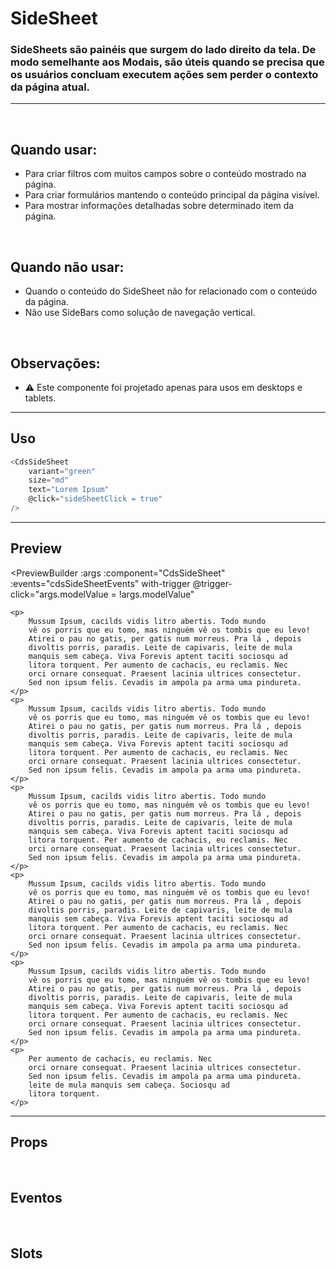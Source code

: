 # SideSheet

### SideSheets são painéis que surgem do lado direito da tela. De modo semelhante aos Modais, são úteis quando se precisa que os usuários concluam executem ações sem perder o contexto da página atual.
---
<br />


## Quando usar:
- Para criar filtros com muitos campos sobre o conteúdo mostrado na página.
- Para criar formulários mantendo o conteúdo principal da página visível.
- Para mostrar informações detalhadas sobre determinado item da página.

<br />

## Quando não usar:
- Quando o conteúdo do SideSheet não for relacionado com o conteúdo da página.
- Não use SideBars como solução de navegação vertical.

<br />

## Observações:
- ⚠️ Este componente foi projetado apenas para usos em desktops e tablets.

---

## Uso

```js
<CdsSideSheet
	variant="green"
	size="md"
	text="Lorem Ipsum"
	@click="sideSheetClick = true"
/>
```

---

## Preview

<PreviewBuilder
	:args
	:component="CdsSideSheet"
	:events="cdsSideSheetEvents"
	with-trigger
	@trigger-click="args.modelValue = !args.modelValue"
>
	<p>
		Mussum Ipsum, cacilds vidis litro abertis. Todo mundo
		vê os porris que eu tomo, mas ninguém vê os tombis que eu levo!
		Atirei o pau no gatis, per gatis num morreus. Pra lá , depois
		divoltis porris, paradis. Leite de capivaris, leite de mula
		manquis sem cabeça. Viva Forevis aptent taciti sociosqu ad
		litora torquent. Per aumento de cachacis, eu reclamis. Nec
		orci ornare consequat. Praesent lacinia ultrices consectetur.
		Sed non ipsum felis. Cevadis im ampola pa arma uma pindureta.
	</p>
	<p>
		Mussum Ipsum, cacilds vidis litro abertis. Todo mundo
		vê os porris que eu tomo, mas ninguém vê os tombis que eu levo!
		Atirei o pau no gatis, per gatis num morreus. Pra lá , depois
		divoltis porris, paradis. Leite de capivaris, leite de mula
		manquis sem cabeça. Viva Forevis aptent taciti sociosqu ad
		litora torquent. Per aumento de cachacis, eu reclamis. Nec
		orci ornare consequat. Praesent lacinia ultrices consectetur.
		Sed non ipsum felis. Cevadis im ampola pa arma uma pindureta.
	</p>
	<p>
		Mussum Ipsum, cacilds vidis litro abertis. Todo mundo
		vê os porris que eu tomo, mas ninguém vê os tombis que eu levo!
		Atirei o pau no gatis, per gatis num morreus. Pra lá , depois
		divoltis porris, paradis. Leite de capivaris, leite de mula
		manquis sem cabeça. Viva Forevis aptent taciti sociosqu ad
		litora torquent. Per aumento de cachacis, eu reclamis. Nec
		orci ornare consequat. Praesent lacinia ultrices consectetur.
		Sed non ipsum felis. Cevadis im ampola pa arma uma pindureta.
	</p>
	<p>
		Mussum Ipsum, cacilds vidis litro abertis. Todo mundo
		vê os porris que eu tomo, mas ninguém vê os tombis que eu levo!
		Atirei o pau no gatis, per gatis num morreus. Pra lá , depois
		divoltis porris, paradis. Leite de capivaris, leite de mula
		manquis sem cabeça. Viva Forevis aptent taciti sociosqu ad
		litora torquent. Per aumento de cachacis, eu reclamis. Nec
		orci ornare consequat. Praesent lacinia ultrices consectetur.
		Sed non ipsum felis. Cevadis im ampola pa arma uma pindureta.
	</p>
	<p>
		Mussum Ipsum, cacilds vidis litro abertis. Todo mundo
		vê os porris que eu tomo, mas ninguém vê os tombis que eu levo!
		Atirei o pau no gatis, per gatis num morreus. Pra lá , depois
		divoltis porris, paradis. Leite de capivaris, leite de mula
		manquis sem cabeça. Viva Forevis aptent taciti sociosqu ad
		litora torquent. Per aumento de cachacis, eu reclamis. Nec
		orci ornare consequat. Praesent lacinia ultrices consectetur.
		Sed non ipsum felis. Cevadis im ampola pa arma uma pindureta.
	</p>
	<p>
		Per aumento de cachacis, eu reclamis. Nec
		orci ornare consequat. Praesent lacinia ultrices consectetur.
		Sed non ipsum felis. Cevadis im ampola pa arma uma pindureta.
		leite de mula manquis sem cabeça. Sociosqu ad
		litora torquent.
	</p>
</PreviewBuilder>

---

## Props

<APITable
	name="SideSheet"
	section="props"
/>
<br />

## Eventos

<APITable
	name="SideSheet"
	section="events"
/>
<br />

## Slots

<APITable
	name="SideSheet"
	section="slots"
/>

<script setup>
import { ref } from 'vue';
import CdsSideSheet from '@/components/SideSheet.vue';

const cdsSideSheetEvents = [
	'update:modelValue',
	'cancel',
	'close',
	'ok',
];

const args = ref({
	title: 'SideSheet',
	okButtonText: 'Confirmar',
	cancelButtonText: 'Cancelar',
});
</script>
